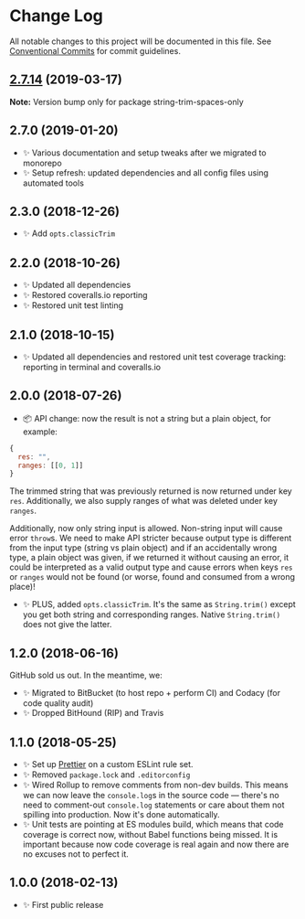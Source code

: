 # Change Log

All notable changes to this project will be documented in this file.
See [Conventional Commits](https://conventionalcommits.org) for commit guidelines.

## [2.7.14](https://gitlab.com/codsen/codsen/compare/string-trim-spaces-only@2.7.13...string-trim-spaces-only@2.7.14) (2019-03-17)

**Note:** Version bump only for package string-trim-spaces-only





## 2.7.0 (2019-01-20)

- ✨ Various documentation and setup tweaks after we migrated to monorepo
- ✨ Setup refresh: updated dependencies and all config files using automated tools

## 2.3.0 (2018-12-26)

- ✨ Add `opts.classicTrim`

## 2.2.0 (2018-10-26)

- ✨ Updated all dependencies
- ✨ Restored coveralls.io reporting
- ✨ Restored unit test linting

## 2.1.0 (2018-10-15)

- ✨ Updated all dependencies and restored unit test coverage tracking: reporting in terminal and coveralls.io

## 2.0.0 (2018-07-26)

- 📦 API change: now the result is not a string but a plain object, for example:

```js
{
  res: "",
  ranges: [[0, 1]]
}
```

The trimmed string that was previously returned is now returned under key `res`.
Additionally, we also supply ranges of what was deleted under key `ranges`.

Additionally, now only string input is allowed. Non-string input will cause error `throw`s. We need to make API stricter because output type is different from the input type (string vs plain object) and if an accidentally wrong type, a plain object was given, if we returned it without causing an error, it could be interpreted as a valid output type and cause errors when keys `res` or `ranges` would not be found (or worse, found and consumed from a wrong place)!

- ✨ PLUS, added `opts.classicTrim`. It's the same as `String.trim()` except you get both string and corresponding ranges. Native `String.trim()` does not give the latter.

## 1.2.0 (2018-06-16)

GitHub sold us out. In the meantime, we:

- ✨ Migrated to BitBucket (to host repo + perform CI) and Codacy (for code quality audit)
- ✨ Dropped BitHound (RIP) and Travis

## 1.1.0 (2018-05-25)

- ✨ Set up [Prettier](https://prettier.io) on a custom ESLint rule set.
- ✨ Removed `package.lock` and `.editorconfig`
- ✨ Wired Rollup to remove comments from non-dev builds. This means we can now leave the `console.log`s in the source code — there's no need to comment-out `console.log` statements or care about them not spilling into production. Now it's done automatically.
- ✨ Unit tests are pointing at ES modules build, which means that code coverage is correct now, without Babel functions being missed. It is important because now code coverage is real again and now there are no excuses not to perfect it.

## 1.0.0 (2018-02-13)

- ✨ First public release
